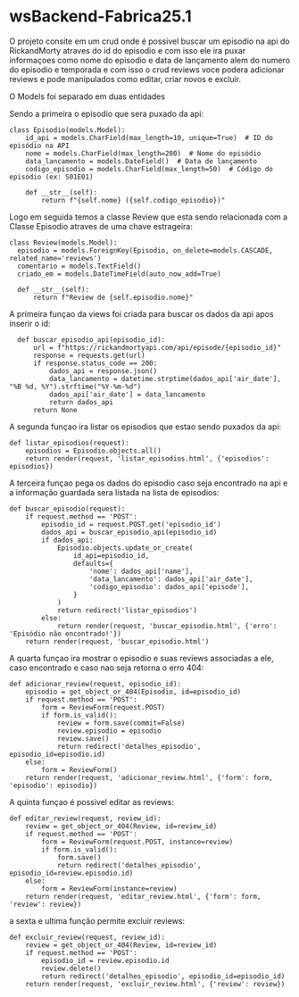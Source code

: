 # wsBackend-Fabrica25.1
  O projeto consite em um crud onde é possivel buscar um episodio na api do RickandMorty atraves do 
id do episodio e com isso ele ira puxar informaçoes como nome do episodio e data de lançamento alem 
do numero do episodio e temporada e com isso o crud reviews voce podera adicionar reviews e pode 
manipulados como editar, criar novos e excluir.

O Models foi separado em duas entidades

Sendo a primeira o episodio que sera puxado da api:

    class Episodio(models.Model):
        id_api = models.CharField(max_length=10, unique=True)  # ID do episódio na API
        nome = models.CharField(max_length=200)  # Nome do episódio
        data_lancamento = models.DateField()  # Data de lançamento
        codigo_episodio = models.CharField(max_length=50)  # Código do episódio (ex: S01E01)
    
        def __str__(self):
            return f"{self.nome} ({self.codigo_episodio})"

Logo em seguida temos a classe Review que esta sendo relacionada com a Classe Episodio atraves de uma chave estrageira:

    class Review(models.Model):
      episodio = models.ForeignKey(Episodio, on_delete=models.CASCADE, related_name='reviews')  
      comentario = models.TextField()  
      criado_em = models.DateTimeField(auto_now_add=True)
  
      def __str__(self):
          return f"Review de {self.episodio.nome}"


A primeira funçao da views foi criada para buscar os dados da api apos inserir o id:

      def buscar_episodio_api(episodio_id):
          url = f"https://rickandmortyapi.com/api/episode/{episodio_id}"
          response = requests.get(url)
          if response.status_code == 200:
              dados_api = response.json()
              data_lancamento = datetime.strptime(dados_api['air_date'], "%B %d, %Y").strftime("%Y-%m-%d")
              dados_api['air_date'] = data_lancamento 
              return dados_api
          return None

A segunda funçao ira listar os episodios que estao sendo puxados da api:

    def listar_episodios(request):
        episodios = Episodio.objects.all()
        return render(request, 'listar_episodios.html', {'episodios': episodios})

A terceira funçao pega os dados do episodio caso seja encontrado na api e a informação guardada sera listada na lista de episodios:

    def buscar_episodio(request):
        if request.method == 'POST':
            episodio_id = request.POST.get('episodio_id')
            dados_api = buscar_episodio_api(episodio_id)
            if dados_api:
                Episodio.objects.update_or_create(
                    id_api=episodio_id,
                    defaults={
                        'nome': dados_api['name'],
                        'data_lancamento': dados_api['air_date'],
                        'codigo_episodio': dados_api['episode'],
                    }
                )
                return redirect('listar_episodios')
            else:
                return render(request, 'buscar_episodio.html', {'erro': 'Episódio não encontrado!'})
        return render(request, 'buscar_episodio.html')

A quarta funçao ira mostrar o episodio e suas reviews associadas a ele, caso encontrado e caso nao seja retorna o erro 404:

    def adicionar_review(request, episodio_id):
        episodio = get_object_or_404(Episodio, id=episodio_id)
        if request.method == 'POST':
            form = ReviewForm(request.POST)
            if form.is_valid():
                review = form.save(commit=False)
                review.episodio = episodio
                review.save()
                return redirect('detalhes_episodio', episodio_id=episodio.id)
        else:
            form = ReviewForm()
        return render(request, 'adicionar_review.html', {'form': form, 'episodio': episodio})

A quinta funçao é possivel editar as reviews:

    def editar_review(request, review_id):
        review = get_object_or_404(Review, id=review_id)
        if request.method == 'POST':
            form = ReviewForm(request.POST, instance=review)
            if form.is_valid():
                form.save()
                return redirect('detalhes_episodio', episodio_id=review.episodio.id)
        else:
            form = ReviewForm(instance=review)
        return render(request, 'editar_review.html', {'form': form, 'review': review})

a sexta e ultima função permite excluir reviews:

    def excluir_review(request, review_id):
        review = get_object_or_404(Review, id=review_id)
        if request.method == 'POST':
            episodio_id = review.episodio.id
            review.delete()
            return redirect('detalhes_episodio', episodio_id=episodio_id)
        return render(request, 'excluir_review.html', {'review': review})






